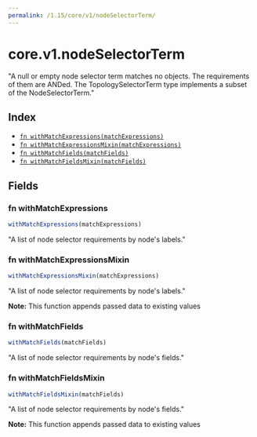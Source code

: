 ```yaml
---
permalink: /1.15/core/v1/nodeSelectorTerm/
---
```


# core.v1.nodeSelectorTerm

"A null or empty node selector term matches no objects. The requirements of them are ANDed. The TopologySelectorTerm type implements a subset of the NodeSelectorTerm."

## Index

* [`fn withMatchExpressions(matchExpressions)`](#fn-withmatchexpressions)
* [`fn withMatchExpressionsMixin(matchExpressions)`](#fn-withmatchexpressionsmixin)
* [`fn withMatchFields(matchFields)`](#fn-withmatchfields)
* [`fn withMatchFieldsMixin(matchFields)`](#fn-withmatchfieldsmixin)

## Fields

### fn withMatchExpressions

```ts
withMatchExpressions(matchExpressions)
```

"A list of node selector requirements by node's labels."

### fn withMatchExpressionsMixin

```ts
withMatchExpressionsMixin(matchExpressions)
```

"A list of node selector requirements by node's labels."

**Note:** This function appends passed data to existing values

### fn withMatchFields

```ts
withMatchFields(matchFields)
```

"A list of node selector requirements by node's fields."

### fn withMatchFieldsMixin

```ts
withMatchFieldsMixin(matchFields)
```

"A list of node selector requirements by node's fields."

**Note:** This function appends passed data to existing values